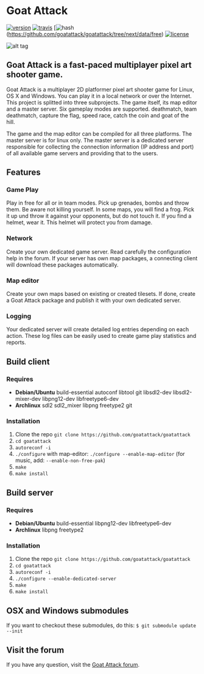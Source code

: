 # Goat Attack

[![version](https://img.shields.io/badge/version-0.4.5--dev-lightgrey.svg)](https://github.com/goatattack/goatattack/blob/next/ChangeLog)
[![travis](https://img.shields.io/travis/goatattack/goatattack.svg)](https://travis-ci.org/goatattack/goatattack)
[![hash](https://img.shields.io/badge/base.pak-015526bc5e36c171-orange.svg)(https://github.com/goatattack/goatattack/tree/next/data/free)
[![license](https://img.shields.io/github/license/goatattack/goatattack.svg)](https://github.com/goatattack/goatattack/blob/next/COPYING)

![alt tag](https://raw.githubusercontent.com/goatattack/goatattack/master/pictures/goatattack1.png)

## Goat Attack is a fast-paced multiplayer pixel art shooter game.
Goat Attack is a multiplayer 2D platformer pixel art shooter game for Linux, OS X and Windows. You can play it in a local network or over the Internet. This project is splitted into three subprojects. The game itself, its map editor and a master server. Six gameplay modes are supported. deathmatch, team deathmatch, capture the flag, speed race, catch the coin and goat of the hill.

The game and the map editor can be compiled for all three platforms. The master server is for linux only. The master server is a dedicated server responsible for collecting the connection information (IP address and port) of all available game servers and providing that to the users.

## Features
### Game Play
Play in free for all or in team modes. Pick up grenades, bombs and throw them. Be aware not killing yourself. In some maps, you will find a frog. Pick it up und throw it against your opponents, but do not touch it. If you find a helmet, wear it. This helmet will protect you from damage.

### Network
Create your own dedicated game server. Read carefully the configuration help in the forum. If your server has own map packages, a connecting client will download these packages automatically.

### Map editor
Create your own maps based on existing or created tilesets. If done, create a Goat Attack package and publish it with your own dedicated server.

### Logging
Your dedicated server will create detailed log entries depending on each action. These log files can be easily used to create game play statistics and reports.

## Build client
### Requires
* **Debian/Ubuntu** build-essential autoconf libtool git libsdl2-dev libsdl2-mixer-dev libpng12-dev libfreetype6-dev
* **Archlinux** sdl2 sdl2_mixer libpng freetype2 git

### Installation
1. Clone the repo `git clone https://github.com/goatattack/goatattack`
2. `cd goatattack`
2. `autoreconf -i`
3. `./configure` with map-editor: `./configure --enable-map-editor` (for music, add: `--enable-non-free-pak`)
4. `make`
5. `make install`

## Build server
### Requires
* **Debian/Ubuntu** build-essential libpng12-dev libfreetype6-dev
* **Archlinux** libpng freetype2

### Installation
1. Clone the repo `git clone https://github.com/goatattack/goatattack`
2. `cd goatattack`
2. `autoreconf -i`
3. `./configure --enable-dedicated-server`
4. `make`
5. `make install`

## OSX and Windows submodules
If you want to checkout these submodules, do this:
`$ git submodule update --init`

## Visit the forum
If you have any question, visit the [Goat Attack forum](http://forum.goatattack.net).
